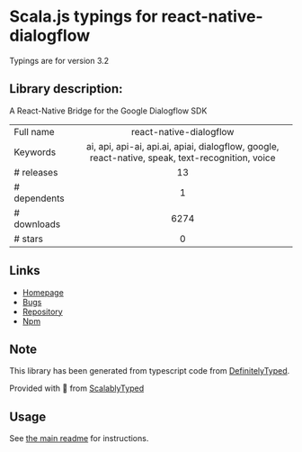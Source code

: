 
# Scala.js typings for react-native-dialogflow

Typings are for version 3.2

## Library description:
A React-Native Bridge for the Google Dialogflow SDK

|                    |                 |
| ------------------ | :-------------: |
| Full name          | react-native-dialogflow |
| Keywords           | ai, api, api-ai, api.ai, apiai, dialogflow, google, react-native, speak, text-recognition, voice |
| # releases         | 13 |
| # dependents       | 1 |
| # downloads        | 6274 |
| # stars            | 0 |

## Links
- [Homepage](https://github.com/innFactory/react-native-dialogflow#readme)
- [Bugs](https://github.com/innFactory/react-native-dialogflow/issues)
- [Repository](https://github.com/innFactory/react-native-dialogflow)
- [Npm](https://www.npmjs.com/package/react-native-dialogflow)
    


## Note
This library has been generated from typescript code from [DefinitelyTyped](https://definitelytyped.org).

Provided with :purple_heart: from [ScalablyTyped](https://github.com/oyvindberg/ScalablyTyped)

## Usage
See [the main readme](../../readme.md) for instructions.


